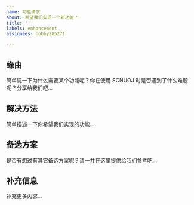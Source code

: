 ```yaml
---
name: 功能请求
about: 希望我们实现一个新功能？
title: ''
labels: enhancement
assignees: bobby285271

---
```


## 缘由
简单说一下为什么需要某个功能呢？你在使用 SCNUOJ 时是否遇到了什么难题呢？分享给我们吧...

## 解决方法
简单描述一下你希望我们实现的功能...

## 备选方案
是否有想过有其它备选方案呢？请一并在这里提供给我们参考吧...

## 补充信息
补充更多内容...
